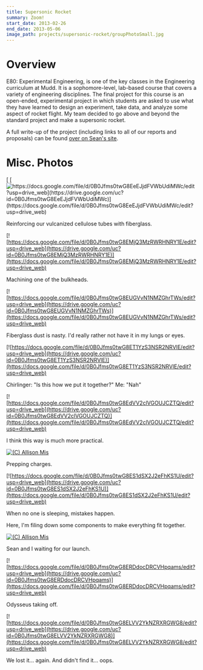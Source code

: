```yaml
---
title: Supersonic Rocket
summary: Zoom!
start_date: 2013-02-26
end_date: 2013-05-06
image_path: projects/supersonic-rocket/groupPhotoSmall.jpg
---
```


# Overview

E80: Experimental Engineering, is one of the key classes in the Engineering
curriculum at Mudd. It is a sophomore-level, lab-based course that covers a
variety of engineering disciplines. The final project for this course is an
open-ended, experimental project in which students are asked to use what they
have learned to design an experiment, take data, and analyze some aspect of
rocket flight. My team decided to go above and beyond the standard project and
make a supersonic rocket.

A full write-up of the project (including links to all of our reports and
proposals) can be found [over on Sean's
site](https://sites.google.com/site/raintomudd/projects/supersonicrocket).


# Misc. Photos
[
[![https://docs.google.com/file/d/0B0Jfms0twG8EeEJjdFVWbUdiMWc/edit?usp=drive_web](https://drive.google.com/uc?id=0B0Jfms0twG8EeEJjdFVWbUdiMWc)](https://docs.google.com/file/d/0B0Jfms0twG8EeEJjdFVWbUdiMWc/edit?usp=drive_web)
](/system/errors/NodeNotFound?suri=wuid:gx:38f90f61b9db4b97&attredirects=0)

Reinforcing our vulcanized cellulose tubes with fiberglass.

[![https://docs.google.com/file/d/0B0Jfms0twG8EMjQ3MzRWRHNRY1E/edit?usp=drive_web](https://drive.google.com/uc?id=0B0Jfms0twG8EMjQ3MzRWRHNRY1E)](https://docs.google.com/file/d/0B0Jfms0twG8EMjQ3MzRWRHNRY1E/edit?usp=drive_web)

Machining one of the bulkheads.

[![https://docs.google.com/file/d/0B0Jfms0twG8EUGVvN1NMZGhrTWs/edit?usp=drive_web](https://drive.google.com/uc?id=0B0Jfms0twG8EUGVvN1NMZGhrTWs)](https://docs.google.com/file/d/0B0Jfms0twG8EUGVvN1NMZGhrTWs/edit?usp=drive_web)

Fiberglass dust is nasty. I'd really rather not have it in my lungs or eyes.

[![https://docs.google.com/file/d/0B0Jfms0twG8ET1YzS3NSR2NRVlE/edit?usp=drive_web](https://drive.google.com/uc?id=0B0Jfms0twG8ET1YzS3NSR2NRVlE)](https://docs.google.com/file/d/0B0Jfms0twG8ET1YzS3NSR2NRVlE/edit?usp=drive_web)

Chirlinger: "Is this how we put it together?" Me: "Nah"

[![https://docs.google.com/file/d/0B0Jfms0twG8EdVV2clVGOUJCZTQ/edit?usp=drive_web](https://drive.google.com/uc?id=0B0Jfms0twG8EdVV2clVGOUJCZTQ)](https://docs.google.com/file/d/0B0Jfms0twG8EdVV2clVGOUJCZTQ/edit?usp=drive_web)

I think this way is much more practical.

[![(C) Allison Mis](https://drive.google.com/uc?id=0B0Jfms0twG8ENFlrOV9WT2dMRmc)](https://docs.google.com/file/d/0B0Jfms0twG8ENFlrOV9WT2dMRmc/edit?usp=drive_web)

Prepping charges.

[![https://docs.google.com/file/d/0B0Jfms0twG8ES1dSX2J2eFhKS1U/edit?usp=drive_web](https://drive.google.com/uc?id=0B0Jfms0twG8ES1dSX2J2eFhKS1U)](https://docs.google.com/file/d/0B0Jfms0twG8ES1dSX2J2eFhKS1U/edit?usp=drive_web)

When no one is sleeping, mistakes happen.

Here, I'm filing down some components to make everything fit together.

[![(C) Allison Mis](https://drive.google.com/uc?id=0B0Jfms0twG8EUHdDODNYUllYQjA)](https://docs.google.com/file/d/0B0Jfms0twG8EUHdDODNYUllYQjA/edit?usp=drive_web)

Sean and I waiting for our launch.

[![https://docs.google.com/file/d/0B0Jfms0twG8ERDdocDRCVHpqams/edit?usp=drive_web](https://drive.google.com/uc?id=0B0Jfms0twG8ERDdocDRCVHpqams)](https://docs.google.com/file/d/0B0Jfms0twG8ERDdocDRCVHpqams/edit?usp=drive_web)

Odysseus taking off.

[![https://docs.google.com/file/d/0B0Jfms0twG8ELVV2YkNZRXRGWG8/edit?usp=drive_web](https://drive.google.com/uc?id=0B0Jfms0twG8ELVV2YkNZRXRGWG8)](https://docs.google.com/file/d/0B0Jfms0twG8ELVV2YkNZRXRGWG8/edit?usp=drive_web)

We lost it... again. And didn't find it... oops.
